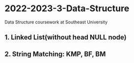 # 2022-2023-3-Data-Structure
Data Structure coursework at Southeast University
## 1. Linked List(without head NULL node)
## 2. String Matching: KMP, BF, BM
